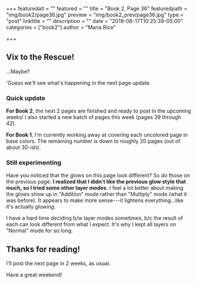 +++
featuredalt = ""
featured = ""
title = "Book 2, Page 36"
featuredpath = "img/book2/page36.jpg"
preview = "img/book2_prev/page36.jpg"
type = "post"
linktitle = ""
description = ""
date = "2019-08-17T10:25:39-05:00"
categories = ["book2"]
author = "Maria Rice"

+++

## Vix to the Rescue!

...Maybe?

'Guess we'll see what's happening in the next page update. 

### Quick update

**For Book 2**, the next 2 pages are finished and ready to post in the upcoming weeks!
I also started a new batch of pages this week (pages 39 through 42).

**For Book 1**, I'm currently working away at covering each uncolored page in base colors. 
The remaining number is down to roughly 20 pages (out of about 30-ish).

### Still experimenting

Have you noticed that the glows on this page look different? 
So do those on the previous page. 
**I realized that I didn't like the previous glow style that much, so I tried some other layer modes.** 
I feel a lot better about making the glows show up in "Addition" mode rather than "Multiply" mode (what it was before). 
It appears to make more sense---it lightens everything...like it's actually _glowing_. 

I have a hard time deciding b/w layer modes sometimes, b/c the result of each can look different from what I expect. 
It's why I kept all layers on "Normal" mode for so long. 

## Thanks for reading!

I'll post the next page in 2 weeks, as usual.

Have a great weekend!

